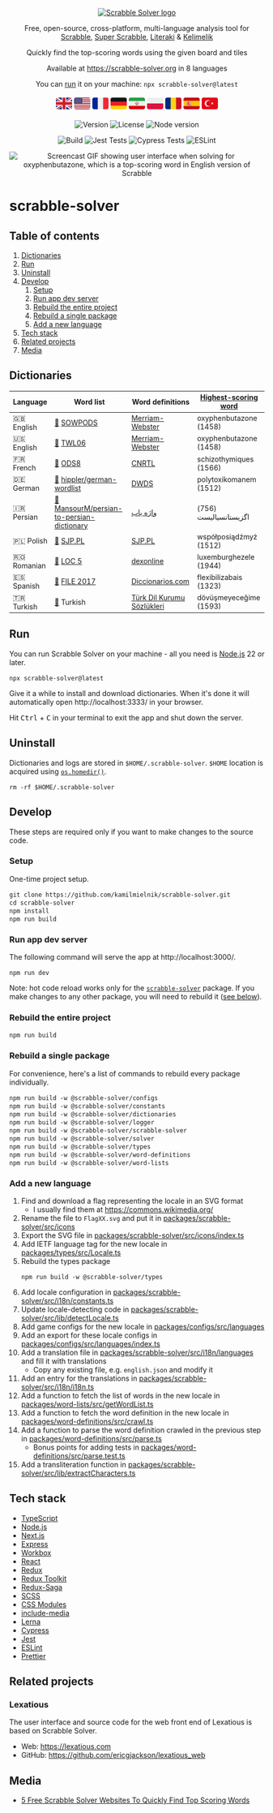 <div align="center">
  <p>
    <a href="https://scrabble-solver.org">
      <img alt="Scrabble Solver logo" height="120" src="https://raw.githubusercontent.com/kamilmielnik/scrabble-solver/master/packages/scrabble-solver/public/logo.svg" />
    </a>
  </p>

  <p>
    Free, open-source, cross-platform, multi-language analysis tool for <a href="https://en.wikipedia.org/wiki/Scrabble">Scrabble</a>, <a href="https://en.wikipedia.org/wiki/Super_Scrabble">Super Scrabble</a>, <a href="https://pl.wikipedia.org/wiki/Literaki">Literaki</a> &amp; <a href="https://play.google.com/store/apps/details?id=com.he2apps.kelimelik">Kelimelik</a>
  </p>

  <p>
    Quickly find the top-scoring words using the given board and tiles
  </p>

  <p>
    Available at <a href="https://scrabble-solver.org">https://scrabble-solver.org</a> in 8 languages
  </p>

  <p>
    You can <a href="#run">run</a> it on your machine: <code>npx scrabble-solver@latest</code>
  </p>

  <p>
    <img height="32" src="https://raw.githubusercontent.com/twitter/twemoji/master/assets/svg/1f1ec-1f1e7.svg" alt="Flag of United Kingdom" title="English (GB)" />
    <img height="32" src="https://raw.githubusercontent.com/twitter/twemoji/master/assets/svg/1f1fa-1f1f8.svg" alt="Flag of United States" title="English (US)" />
    <img height="32" src="https://raw.githubusercontent.com/twitter/twemoji/master/assets/svg/1f1eb-1f1f7.svg" alt="Flag of France" title="French" />
    <img height="32" src="https://raw.githubusercontent.com/twitter/twemoji/master/assets/svg/1f1e9-1f1ea.svg" alt="Flag of Germany" title="German" />
    <img height="32" src="https://raw.githubusercontent.com/twitter/twemoji/master/assets/svg/1f1ee-1f1f7.svg" alt="Flag of Iran" title="Persian" />
    <img height="32" src="https://raw.githubusercontent.com/twitter/twemoji/master/assets/svg/1f1f5-1f1f1.svg" alt="Flag of Poland" title="Polish" />
    <img height="32" src="https://raw.githubusercontent.com/twitter/twemoji/master/assets/svg/1f1f7-1f1f4.svg" alt="Flag of Romania" title="Romanian" />
    <img height="32" src="https://raw.githubusercontent.com/twitter/twemoji/master/assets/svg/1f1ea-1f1f8.svg" alt="Flag of Spain" title="Spanish" />
    <img height="32" src="https://raw.githubusercontent.com/twitter/twemoji/master/assets/svg/1f1f9-1f1f7.svg" alt="Flag of Turkey" title="Turkish" />
  </p>

  <p>
    <img src="https://img.shields.io/github/package-json/v/kamilmielnik/scrabble-solver" alt="Version" />
    <img src="https://img.shields.io/npm/l/scrabble-solver" alt="License" />
    <img src="https://img.shields.io/node/v/scrabble-solver" alt="Node version" />
  </p>

  <p>
    <img src="https://github.com/kamilmielnik/scrabble-solver/actions/workflows/build.yml/badge.svg" alt="Build" />
    <img src="https://github.com/kamilmielnik/scrabble-solver/actions/workflows/jest.yml/badge.svg" alt="Jest Tests" />
    <img src="https://github.com/kamilmielnik/scrabble-solver/actions/workflows/cypress.yml/badge.svg" alt="Cypress Tests" />
    <img src="https://github.com/kamilmielnik/scrabble-solver/actions/workflows/eslint.yml/badge.svg" alt="ESLint" />
  </p>

  <img alt="Screencast GIF showing user interface when solving for oxyphenbutazone, which is a top-scoring word in English version of Scrabble" src="https://raw.githubusercontent.com/kamilmielnik/scrabble-solver/master/screencast.gif" />
</div>

# scrabble-solver

## Table of contents

1. [Dictionaries](#dictionaries)
2. [Run](#run)
3. [Uninstall](#uninstall)
4. [Develop](#develop)
   1. [Setup](#setup)
   2. [Run app dev server](#run-app-dev-server)
   3. [Rebuild the entire project](#rebuild-the-entire-project)
   4. [Rebuild a single package](#rebuild-a-single-package)
   5. [Add a new language](#add-a-new-language)
5. [Tech stack](#tech-stack)
6. [Related projects](#related-projects)
7. [Media](#media)

## Dictionaries

| Language    | Word list                                                                                                                                                                                               | Word definitions                                     | [Highest-scoring word](https://codesandbox.io/s/highest-scoring-words-in-scrabble-vbj1ns?file=/src/index.js) |
| ----------- | ------------------------------------------------------------------------------------------------------------------------------------------------------------------------------------------------------- | ---------------------------------------------------- | ------------------------------------------------------------------------------------------------------------ |
| 🇬🇧 English  | [💾](https://www.wordgamedictionary.com/sowpods/download/sowpods.txt) [SOWPODS](https://en.wikipedia.org/wiki/Collins_Scrabble_Words)                                                                   | [Merriam-Webster](https://www.merriam-webster.com/)  | oxyphenbutazone (1458)                                                                                       |
| 🇺🇸 English  | [💾](https://www.wordgamedictionary.com/twl06/download/twl06.txt) [TWL06](https://en.wikipedia.org/wiki/NASPA_Word_List)                                                                                | [Merriam-Webster](https://www.merriam-webster.com/)  | oxyphenbutazone (1458)                                                                                       |
| 🇫🇷 French   | [💾](https://raw.githubusercontent.com/Thecoolsim/French-Scrabble-ODS8/main/French%20ODS%20dictionary.txt) [ODS8](https://github.com/Thecoolsim/French-Scrabble-ODS8)                                   | [CNRTL](https://www.cnrtl.fr/)                       | schizothymiques (1566)                                                                                       |
| 🇩🇪 German   | [💾](https://raw.githubusercontent.com/hippler/german-wordlist/master/words.txt) [hippler/german-wordlist](https://github.com/hippler/german-wordlist)                                                  | [DWDS](https://www.dwds.de)                          | polytoxikomanem (1512)                                                                                       |
| 🇮🇷 Persian  | [💾](https://raw.githubusercontent.com/MansourM/persian-to-persian-dictionary/main/moein/words.txt) [MansourM/persian-to-persian-dictionary](https://github.com/MansourM/persian-to-persian-dictionary) | [واژه یاب](https://vajehyab.com)                     | ‏(756) اگزیستانسیالیست                                                                                       |
| 🇵🇱 Polish   | [💾](https://sjp.pl/slownik/growy/) [SJP.PL](https://sjp.pl/slownik/dp.phtml)                                                                                                                           | [SJP.PL](https://sjp.pl)                             | współposiądźmyż (1512)                                                                                       |
| 🇷🇴 Romanian | [💾](https://dexonline.ro/static/download/scrabble/loc-flexiuni-5.0.zip) [LOC 5](https://dexonline.ro/scrabble)                                                                                         | [dexonline](https://dexonline.ro/)                   | luxemburghezele (1944)                                                                                       |
| 🇪🇸 Spanish  | [💾](https://github.com/kamilmielnik/scrabble-dictionaries/blob/master/spanish/file-2017.txt) [FILE 2017](https://www.facebook.com/Escrablistica)                                                       | [Diccionarios.com](https://www.diccionarios.com/)    | flexibilizabais (1323)                                                                                       |
| 🇹🇷 Turkish  | [💾](https://github.com/kamilmielnik/scrabble-dictionaries/blob/master/turkish/kelimelik.txt) Turkish                                                                                                   | [Türk Dil Kurumu Sözlükleri](https://sozluk.gov.tr/) | dövüşmeyeceğime (1593)                                                                                       |

## Run

You can run Scrabble Solver on your machine - all you need is [Node.js](https://nodejs.org/) 22 or later.

```Shell
npx scrabble-solver@latest
```

Give it a while to install and download dictionaries. When it's done it will automatically open http://localhost:3333/ in your browser.

Hit <kbd>Ctrl</kbd> + <kbd>C</kbd> in your terminal to exit the app and shut down the server.

## Uninstall

Dictionaries and logs are stored in `$HOME/.scrabble-solver`.
`$HOME` location is acquired using [`os.homedir()`](https://nodejs.org/api/os.html#oshomedir).

```Shell
rm -rf $HOME/.scrabble-solver
```

## Develop

These steps are required only if you want to make changes to the source code.

### Setup

One-time project setup.

```Shell
git clone https://github.com/kamilmielnik/scrabble-solver.git
cd scrabble-solver
npm install
npm run build
```

### Run app dev server

The following command will serve the app at http://localhost:3000/.

```Shell
npm run dev
```

Note: hot code reload works only for the [`scrabble-solver`](https://github.com/kamilmielnik/scrabble-solver/tree/master/packages/scrabble-solver) package. If you make changes to any other package, you will need to rebuild it ([see below](#rebuild-a-single-package)).

### Rebuild the entire project

```Shell
npm run build
```

### Rebuild a single package

For convenience, here's a list of commands to rebuild every package individually.

```Shell
npm run build -w @scrabble-solver/configs
npm run build -w @scrabble-solver/constants
npm run build -w @scrabble-solver/dictionaries
npm run build -w @scrabble-solver/logger
npm run build -w @scrabble-solver/scrabble-solver
npm run build -w @scrabble-solver/solver
npm run build -w @scrabble-solver/types
npm run build -w @scrabble-solver/word-definitions
npm run build -w @scrabble-solver/word-lists
```

### Add a new language

1. Find and download a flag representing the locale in an SVG format
   - I usually find them at https://commons.wikimedia.org/
2. Rename the file to `FlagXX.svg` and put it in [packages/scrabble-solver/src/icons](https://github.com/kamilmielnik/scrabble-solver/tree/master/packages/scrabble-solver/src/icons)
3. Export the SVG file in [packages/scrabble-solver/src/icons/index.ts](https://github.com/kamilmielnik/scrabble-solver/blob/master/packages/scrabble-solver/src/icons/index.ts)
4. Add IETF language tag for the new locale in [packages/types/src/Locale.ts](https://github.com/kamilmielnik/scrabble-solver/blob/master/packages/types/src/Locale.ts)
5. Rebuild the types package
   ```Shell
   npm run build -w @scrabble-solver/types
   ```
6. Add locale configuration in [packages/scrabble-solver/src/i18n/constants.ts](https://github.com/kamilmielnik/scrabble-solver/blob/master/packages/scrabble-solver/src/i18n/constants.ts)
7. Update locale-detecting code in [packages/scrabble-solver/src/lib/detectLocale.ts](https://github.com/kamilmielnik/scrabble-solver/blob/master/packages/scrabble-solver/src/lib/detectLocale.ts)
8. Add game configs for the new locale in [packages/configs/src/languages](https://github.com/kamilmielnik/scrabble-solver/blob/master/packages/configs/src/languages)
9. Add an export for these locale configs in [packages/configs/src/languages/index.ts](https://github.com/kamilmielnik/scrabble-solver/blob/master/packages/configs/src/languages/index.ts)
10. Add a translation file in [packages/scrabble-solver/src/i18n/languages](https://github.com/kamilmielnik/scrabble-solver/tree/master/packages/scrabble-solver/src/i18n/languages) and fill it with translations
    - Copy any existing file, e.g. `english.json` and modify it
11. Add an entry for the translations in [packages/scrabble-solver/src/i18n/i18n.ts](https://github.com/kamilmielnik/scrabble-solver/tree/master/packages/scrabble-solver/src/i18n/i18n.ts)
12. Add a function to fetch the list of words in the new locale in [packages/word-lists/src/getWordList.ts](https://github.com/kamilmielnik/scrabble-solver/blob/master/packages/word-lists/src/getWordList.ts)
13. Add a function to fetch the word definition in the new locale in [packages/word-definitions/src/crawl.ts](https://github.com/kamilmielnik/scrabble-solver/blob/master/packages/word-definitions/src/crawl.ts)
14. Add a function to parse the word definition crawled in the previous step in [packages/word-definitions/src/parse.ts](https://github.com/kamilmielnik/scrabble-solver/blob/master/packages/word-definitions/src/parse.ts)
    - Bonus points for adding tests in [packages/word-definitions/src/parse.test.ts](https://github.com/kamilmielnik/scrabble-solver/blob/master/packages/word-definitions/src/parse.test.ts)
15. Add a transliteration function in [packages/scrabble-solver/src/lib/extractCharacters.ts](https://github.com/kamilmielnik/scrabble-solver/blob/master/packages/scrabble-solver/src/lib/extractCharacters.ts)

## Tech stack

- [TypeScript](https://www.typescriptlang.org/)
- [Node.js](https://nodejs.org/)
- [Next.js](https://nextjs.org/)
- [Express](https://expressjs.com/)
- [Workbox](https://developer.chrome.com/docs/workbox/)
- [React](https://reactjs.org/)
- [Redux](https://redux.js.org/)
- [Redux Toolkit](https://redux-toolkit.js.org/)
- [Redux-Saga](https://redux-saga.js.org/)
- [SCSS](https://sass-lang.com/)
- [CSS Modules](https://github.com/css-modules/css-modules)
- [include-media](https://eduardoboucas.github.io/include-media/)
- [Lerna](https://lerna.js.org/)
- [Cypress](https://www.cypress.io/)
- [Jest](https://jestjs.io/)
- [ESLint](https://eslint.org/)
- [Prettier](https://prettier.io/)

## Related projects

### Lexatious

The user interface and source code for the web front end of Lexatious is based on Scrabble Solver.

- Web: https://lexatious.com
- GitHub: https://github.com/ericgjackson/lexatious_web

## Media

- [5 Free Scrabble Solver Websites To Quickly Find Top Scoring Words](https://www.ilovefreesoftware.com/05/featured/free-scrabble-solver-websites-to-quickly-find-top-scoring-words.html)
